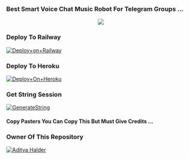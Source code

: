 ### Best Smart Voice Chat Music Robot For Telegram Groups ...


<p align="center"><a href=""><img src="https://github.com/akganthesm/musicx/tree/main/resourcethumbnail.png"></a></p>




### Deploy To Railway

[![Deploy+on+Railway](https://railway.app/button.svg)](https://railway.app/new/template?template=https://github.com/akganthesm&envs=API_ID,API_HASH,BOT_TOKEN,STRING_SESSION)


### Deploy To Heroku

[![Deploy+On+Heroku](https://www.herokucdn.com/deploy/button.svg)](https://heroku.com/deploy?template=https://github.com/akganthesm)



### Get String Session

[![GenerateString](https://img.shields.io/badge/repl.it-generateString-yellowgreen)](https://replit.com/@AdityaHalder/StringSession)



#### Copy Pasters You Can Copy This But Must Give Credits ...

### Owner Of This Repository
[![Aditya Halder](https://te.legra.ph/file/8f9d2a593854d0c736201.png)](https://t.me/AdityaHalder)
